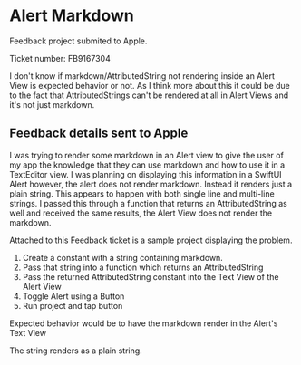 # Alert Markdown

Feedback project submited to Apple.

Ticket number: FB9167304

I don't know if markdown/AttributedString not rendering inside an Alert View is expected behavior or not. As I think more about this it could be due to the fact that AttributedStrings can't be rendered at all in Alert Views and it's not just markdown.

## Feedback details sent to Apple

I was trying to render some markdown in an Alert view to give the user of my app the knowledge that they can use markdown and how to use it in a TextEditor view. I was planning on displaying this information in a SwiftUI Alert however, the alert does not render markdown. Instead it renders just a plain string. This appears to happen with both single line and multi-line strings. I passed this through a function that returns an AttributedString as well and received the same results, the Alert View does not render the markdown. 

Attached to this Feedback ticket is a sample project displaying the problem. 

1. Create a constant with a string containing markdown.
2. Pass that string into a function which returns an AttributedString
3. Pass the returned AttributedString constant into the Text View of the Alert View
4. Toggle Alert using a Button
5. Run project and tap button

Expected behavior would be to have the markdown render in the Alert's Text View

The string renders as a plain string.

